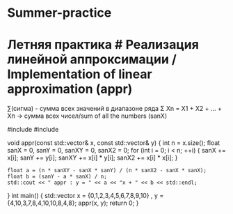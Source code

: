 # Summer-practice
# Летняя практика # Реализация линейной аппроксимации / Implementation of linear approximation (appr) 
∑(сигма) - сумма всех значений в диапазоне ряда	Σ Xn = X1 + X2 + ... + Xп -> сумма всех чисел/sum of all the numbers (sanX) 

#include <iostream> 
#include <vector> 

void appr(const std::vector<float>& x, const std::vector<float>& y) 
{ 
    int n = x.size(); 
    float sanX = 0, sanY = 0, sanXY = 0, sanX2 = 0; 
    for (int i = 0; i < n; ++i) 
    { 
        sanX += x[i]; 
        sanY += y[i]; 
        sanXY += x[i] * y[i]; 
        sanX2 += x[i] * x[i]; 
    } 
    
    float a = (n * sanXY - sanX * sanY) / (n * sanX2 - sanX * sanX); 
    float b = (sanY - a * sanX) / n; 
    std::cout << " appr : y = " << a << "x + " << b << std::endl; 
} 
int main() 
{ 
    std::vector<float> x = {0,1,2,3,4,5,6,7,8,9,10} , y = {4,10,3,7,8,4,10,10,8,4,8}; 
    appr(x, y); 
    return 0; 
}

